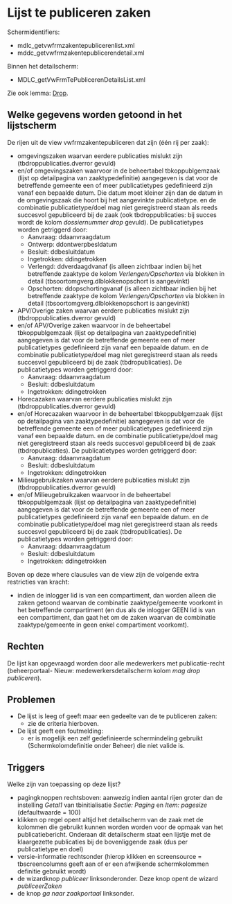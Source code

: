 # Lijst te publiceren zaken

Schermidentifiers:

- mdlc_getvwfrmzakentepublicerenlist.xml
- mddc_getvwfrmzakentepublicerendetail.xml

Binnen het detailscherm:

- MDLC_getVwFrmTePublicerenDetailsList.xml

Zie ook lemma: [Drop](/instellen_inrichten/drop.md).

## Welke gegevens worden getoond in het lijstscherm

De rijen uit de view vwfrmzakentepubliceren dat zijn (één rij per zaak):

- omgevingszaken waarvan eerdere publicaties mislukt zijn (tbdroppublicaties.dverror gevuld)
- en/of omgevingszaken waarvoor in de beheertabel tbkoppublgemzaak (lijst op detailpagina van zaaktypedefinitie) aangegeven is dat voor de betreffende gemeente een of meer publicatietypes gedefinieerd zijn vanaf een bepaalde datum. Die datum moet kleiner zijn dan de datum in de omgevingszaak die hoort bij het aangevinkte publicatietype. en de combinatie publicatietype/doel mag niet geregistreerd staan als reeds succesvol gepubliceerd bij de zaak (ook tbdroppublicaties: bij succes wordt de kolom _dossiernummer drop_ gevuld). De publicatietypes worden getriggerd door:
  - Aanvraag: ddaanvraagdatum
  - Ontwerp: ddontwerpbesldatum
  - Besluit: ddbesluitdatum
  - Ingetrokken: ddingetrokken
  - Verlengd: ddverdaagdvanaf (is alleen zichtbaar indien bij het betreffende zaaktype de kolom _Verlengen/Opschorten_ via blokken in detail (tbsoortomgverg.dlblokkenopschort is aangevinkt)
  - Opschorten: ddopschortingvanaf (is alleen zichtbaar indien bij het betreffende zaaktype de kolom _Verlengen/Opschorten_ via blokken in detail (tbsoortomgverg.dlblokkenopschort is aangevinkt)
- APV/Overige zaken waarvan eerdere publicaties mislukt zijn (tbdroppublicaties.dverror gevuld)
- en/of APV/Overige zaken waarvoor in de beheertabel tbkoppublgemzaak (lijst op detailpagina van zaaktypedefinitie) aangegeven is dat voor de betreffende gemeente een of meer publicatietypes gedefinieerd zijn vanaf een bepaalde datum. en de combinatie publicatietype/doel mag niet geregistreerd staan als reeds succesvol gepubliceerd bij de zaak (tbdropublicaties). De publicatietypes worden getriggerd door:
  - Aanvraag: ddaanvraagdatum
  - Besluit: ddbesluitdatum
  - Ingetrokken: ddingetrokken
- Horecazaken waarvan eerdere publicaties mislukt zijn (tbdroppublicaties.dverror gevuld)
- en/of Horecazaken waarvoor in de beheertabel tbkoppublgemzaak (lijst op detailpagina van zaaktypedefinitie) aangegeven is dat voor de betreffende gemeente een of meer publicatietypes gedefinieerd zijn vanaf een bepaalde datum. en de combinatie publicatietype/doel mag niet geregistreerd staan als reeds succesvol gepubliceerd bij de zaak (tbdropublicaties). De publicatietypes worden getriggerd door:
  - Aanvraag: ddaanvraagdatum
  - Besluit: ddbesluitdatum
  - Ingetrokken: ddingetrokken
- Milieugebruikzaken waarvan eerdere publicaties mislukt zijn (tbdroppublicaties.dverror gevuld)
- en/of Milieugebruikzaken waarvoor in de beheertabel tbkoppublgemzaak (lijst op detailpagina van zaaktypedefinitie) aangegeven is dat voor de betreffende gemeente een of meer publicatietypes gedefinieerd zijn vanaf een bepaalde datum. en de combinatie publicatietype/doel mag niet geregistreerd staan als reeds succesvol gepubliceerd bij de zaak (tbdropublicaties). De publicatietypes worden getriggerd door:
  - Aanvraag: ddaanvraagdatum
  - Besluit: ddbesluitdatum
  - Ingetrokken: ddingetrokken

Boven op deze where clausules van de view zijn de volgende extra restricties van kracht:

- indien de inlogger lid is van een compartiment, dan worden alleen die zaken getoond waarvan de combinatie zaaktype/gemeente voorkomt in het betreffende compartiment (en dus als de inlogger GEEN lid is van een compartiment, dan gaat het om de zaken waarvan de combinatie zaaktype/gemeente in geen enkel compartiment voorkomt).

## Rechten

De lijst kan opgevraagd worden door alle medewerkers met publicatie-recht (beheerportaal- Nieuw: medewerkersdetailscherm kolom _mag drop publiceren_).

## Problemen

- De lijst is leeg of geeft maar een gedeelte van de te publiceren zaken:
  - zie de criteria hierboven.
- De lijst geeft een foutmelding:
  - er is mogelijk een zelf gedefinieerde schermindeling gebruikt (Schermkolomdefinitie onder Beheer) die niet valide is.

## Triggers

Welke zijn van toepassing op deze lijst?

- pagingknoppen rechtsboven: aanwezig indien aantal rijen groter dan de instelling _Getal1_ van tbinitialisatie _Sectie: Paging_ en _Item: pagesize_ (defaultwaarde = 100)
- klikken op regel opent altijd het detailscherm van de zaak met de kolommen die gebruikt kunnen worden worden voor de opmaak van het publicatiebericht. Onderaan dit detailscherm staat een lijstje met de klaargezette publicaties bij de bovenliggende zaak (dus per publicatietype en doel)
- versie-informatie rechtsonder (hierop klikken en screensource = tbscreencolumns geeft aan of er een afwijkende schermkolommen definitie gebruikt wordt)
- de wizardknop _publiceer_ linksonderonder. Deze knop opent de wizard _publiceerZaken_
- de knop _ga naar zaakportaal_ linksonder.
